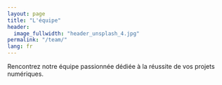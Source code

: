 ```yaml
---
layout: page
title: "L'équipe"
header:
  image_fullwidth: "header_unsplash_4.jpg"
permalink: "/team/"
lang: fr
---
```


Rencontrez notre équipe passionnée dédiée à la réussite de vos projets numériques.

